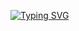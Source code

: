 [![Typing SVG](https://readme-typing-svg.herokuapp.com?font=Fira+Code&size=30&pause=1000&color=F7F7F7&center=true&vCenter=true&width=435&lines=%E4%BD%A0%E5%A5%BD%2C+%E6%88%91%E5%8F%AB%E6%B5%85%E9%A3%8E)](https://git.io/typing-svg)
